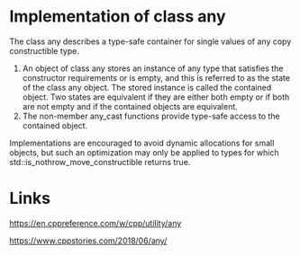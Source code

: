 # Implementation of class any

The class any describes a type-safe container for single values of any copy constructible type.

1) An object of class any stores an instance of any type that satisfies the constructor requirements or is empty, and this is referred to as the state of the class any object. The stored instance is called the contained object. Two states are equivalent if they are either both empty or if both are not empty and if the contained objects are equivalent.
2) The non-member any_cast functions provide type-safe access to the contained object.
   
Implementations are encouraged to avoid dynamic allocations for small objects, but such an optimization may only be applied to types for which std::is_nothrow_move_constructible returns true.

# Links

https://en.cppreference.com/w/cpp/utility/any

https://www.cppstories.com/2018/06/any/
